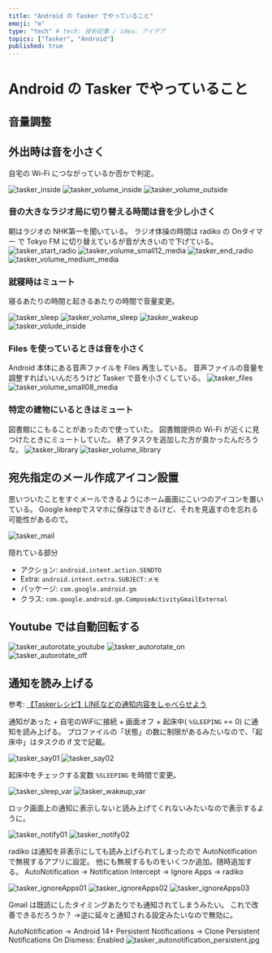 ```yaml
---
title: "Android の Tasker でやっていること"
emoji: "⚙"
type: "tech" # tech: 技術記事 / idea: アイデア
topics: ["Tasker", "Android"]
published: true
---
```


# Android の Tasker でやっていること

## 音量調整

## 外出時は音を小さく

自宅の Wi-Fi につながっているか否かで判定。

![tasker_inside](/images/tasker_inside.png)
![tasker_volume_inside](/images/tasker_volude_inside.png)
![tasker_volume_outside](/images/tasker_volume_outside.png)


### 音の大きなラジオ局に切り替える時間は音を少し小さく

朝はラジオの NHK第一を聞いている。
ラジオ体操の時間は radiko の Onタイマー で Tokyo FM に切り替えているが音が大きいので下げている。
![tasker_start_radio](/images/tasker_start_radio.png)
![tasker_volume_small12_media](/images/tasker_volume_small12_media.png)
![tasker_end_radio](/images/tasker_end_radio.png)
![tasker_volume_medium_media](/images/tasker_volume_medium_media.png)


### 就寝時はミュート

寝るあたりの時間と起きるあたりの時間で音量変更。

![tasker_sleep](/images/tasker_sleep.png)
![tasker_volume_sleep](/images/tasker_volume_sleep.png)
![tasker_wakeup](/images/tasker_wakeup.png)
![tasker_volude_inside](/images/tasker_volude_inside.png)


### Files を使っているときは音を小さく

Android 本体にある音声ファイルを Files 再生している。
音声ファイルの音量を調整すればいいんだろうけど Tasker で音を小さくしている。
![tasker_files](/images/tasker_files.png)
![tasker_volume_small08_media](/images/tasker_volume_small08_media.png)


### 特定の建物にいるときはミュート

図書館にこもることがあったので使っていた。
図書館提供の Wi-Fi が近くに見つけたときにミュートしていた。
終了タスクを追加した方が良かったんだろうな。
![tasker_library](/images/tasker_library.png)
![tasker_volume_library](/images/tasker_volume_library.png)


## 宛先指定のメール作成アイコン設置

思いついたことをすぐメールできるようにホーム画面にこいつのアイコンを置いている。
Google keepでスマホに保存はできるけど、それを見返すのを忘れる可能性があるので。

![tasker_mail](/images/tasker_mail.png)

隠れている部分
- アクション: `android.intent.action.SENDTO`
- Extra: `android.intent.extra.SUBJECT:メモ`
- パッケージ: `com.google.android.gm`
- クラス: `com.google.android.gm.ComposeActivityGmailExternal`


## Youtube では自動回転する

![tasker_autorotate_youtube](/images/tasker_autorotate_youtube.png)
![tasker_autorotate_on](/images/tasker_autorotate_on.png)
![tasker_autorotate_off](/images/tasker_autorotate_off.png)


## 通知を読み上げる

参考: [【Taskerレシピ】LINEなどの通知内容をしゃべらせよう](https://kuimal.com/tasker-10-line-yomiage/)

通知があった + 自宅のWiFiに接続 + 画面オフ + 起床中( `%SLEEPING` == 0) に通知を読み上げる。
プロファイルの「状態」の数に制限があるみたいなので、「起床中」はタスクの if 文で記載。

![tasker_say01](/images/tasker_say01.png)
![tasker_say02](/images/tasker_say02.png)

起床中をチェックする変数 `%SLEEPING` を時間で変更。

![tasker_sleep_var](/images/tasker_sleep.png)
![tasker_wakeup_var](/images/tasker_wakeup.png)

ロック画面上の通知に表示しないと読み上げてくれないみたいなので表示するように。

![tasker_notify01](/images/tasker_notify01.png)
![tasker_notify02](/images/tasker_notify02.png)

radiko は通知を非表示にしても読み上げられてしまったので AutoNotification で無視するアプリに設定。
他にも無視するものをいくつか追加。随時追加する。
AutoNotification → Notification Intercept → Ignore Apps → radiko

![tasker_ignoreApps01](/images/tasker_ignoreApps01.png)
![tasker_ignoreApps02](/images/tasker_ignoreApps02.png)
![tasker_ignoreApps03](/images/tasker_ignoreApps03.png)

Gmail は既読にしたタイミングあたりでも通知されてしまうみたい。
これで改善できるだろうか？
→逆に延々と通知される設定みたいなので無効に。

AutoNotification → Android 14+ Persistent Notifications → Clone Persistent Notifications On Dismess: Enabled
![tasker_autonotification_persistent.jpg](/images/tasker_autonotification_persistent.jpg)


